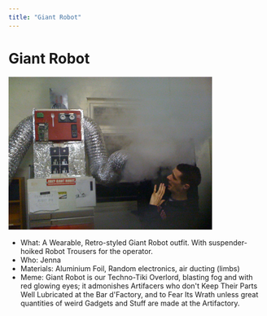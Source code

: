 ```yaml
---
title: "Giant Robot"
---
```

# Giant Robot

<img src="/projects/giantrobotblastsfog.jpg" class="align-right" width="400" height="300" />

-   What: A Wearable, Retro-styled Giant Robot outfit. With suspender-hoiked Robot Trousers for the operator.
-   Who: Jenna
-   Materials: Aluminium Foil, Random electronics, air ducting (limbs)
-   Meme: Giant Robot is our Techno-Tiki Overlord, blasting fog and with red glowing eyes; it admonishes Artifacers who don't Keep Their Parts Well Lubricated at the Bar d'Factory, and to Fear Its Wrath unless great quantities of weird Gadgets and Stuff are made at the Artifactory.
